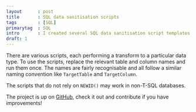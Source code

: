 ```yaml
---
layout      : post
title       : SQL data sanitisation scripts
tags        : [SQL]
primarytag  : SQL
intro       : I created several SQL data sanitisation script templates that can be used to obfuscate data.
draft: 1
---
```


There are various scripts, each performing a transform to a particular data type. To use the scripts, replace the relevant table and column names and run them once. The names are fairly recognisable and all follow a similar naming convention like `TargetTable` and `TargetColumn`. 

The scripts that do not rely on `NEWID()` may work in non-T-SQL databases.

The project is up on [GitHub](https://github.com/Tyriar/sql-data-sanitisation), check it out and contribute if you have improvements!